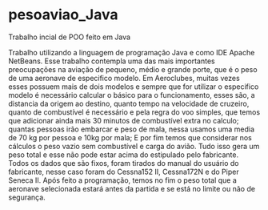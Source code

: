 # pesoaviao_Java


Trabalho incial de POO feito em Java



Trabalho utilizando a linguagem de programação Java e como IDE Apache NetBeans. 
Esse trabalho contempla uma das mais importantes preocupações na aviação de pequeno, 
médio e grande porte, que é o peso de uma aeronave de especifico modelo. Em Aeroclubes, 
muitas vezes esses possuem mais de dois modelos e sempre que for utilizar o especifico modelo é 
necessário calcular o básico para o funcionamento, esses são, a distancia da origem ao destino, 
quanto tempo na velocidade de cruzeiro, quanto de combustível é necessário e pela regra do voo simples,
 que temos que adicionar ainda mais 30 minutos de combustível extra no calculo; 
quantas pessoas irão embarcar e peso de mala, nessa usamos uma media de 70 kg por pessoa e 10kg por mala;
 E por fim temos que considerar nos cálculos o peso vazio sem combustível e carga do avião. 
Tudo isso gera um peso total e esse não pode estar acima do estipulado pelo fabricante. 
Todos os dados que são fixos, foram tirados do manual do usuário do fabricante,
nesse caso foram do Cessna152 II, Cessna172N e do Piper Seneca II. Após feito a programação, 
temos no fim o peso total que a aeronave selecionada estará antes da partida e se está no limite ou não de segurança.

